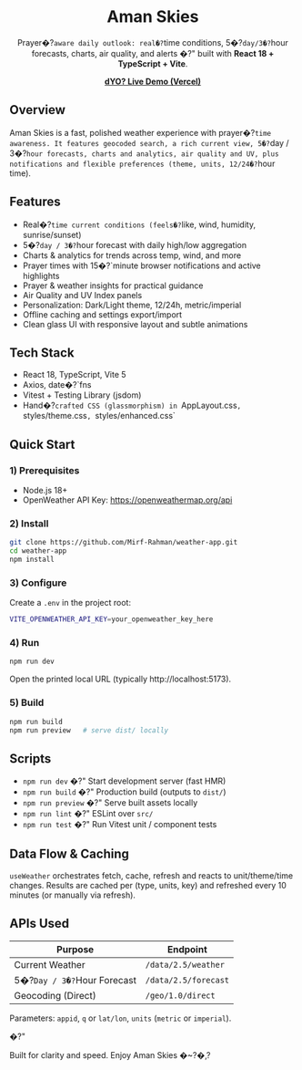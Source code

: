 <div align="center">

# Aman Skies

Prayer�?`aware daily outlook: real�?`time conditions, 5�?`day/3�?`hour forecasts, charts, air quality, and alerts �?" built with **React 18 + TypeScript + Vite**.

<p><a href="https://weather-app-mir.vercel.app/" target="_blank"><strong>dYO? Live Demo (Vercel)</strong></a></p>

</div>

## Overview

Aman Skies is a fast, polished weather experience with prayer�?`time awareness. It features geocoded search, a rich current view, 5�?`day / 3�?`hour forecasts, charts and analytics, air quality and UV, plus notifications and flexible preferences (theme, units, 12/24�?`hour time).

## Features

- Real�?`time current conditions (feels�?`like, wind, humidity, sunrise/sunset)
- 5�?`day / 3�?`hour forecast with daily high/low aggregation
- Charts & analytics for trends across temp, wind, and more
- Prayer times with 15�?`minute browser notifications and active highlights
- Prayer & weather insights for practical guidance
- Air Quality and UV Index panels
- Personalization: Dark/Light theme, 12/24h, metric/imperial
- Offline caching and settings export/import
- Clean glass UI with responsive layout and subtle animations

## Tech Stack

- React 18, TypeScript, Vite 5
- Axios, date�?`fns
- Vitest + Testing Library (jsdom)
- Hand�?`crafted CSS (glassmorphism) in `AppLayout.css`, `styles/theme.css`, `styles/enhanced.css`

## Quick Start

### 1) Prerequisites

- Node.js 18+
- OpenWeather API Key: https://openweathermap.org/api

### 2) Install

```bash
git clone https://github.com/Mirf-Rahman/weather-app.git
cd weather-app
npm install
```

### 3) Configure

Create a `.env` in the project root:

```bash
VITE_OPENWEATHER_API_KEY=your_openweather_key_here
```

### 4) Run

```bash
npm run dev
```

Open the printed local URL (typically http://localhost:5173).

### 5) Build

```bash
npm run build
npm run preview   # serve dist/ locally
```

## Scripts

- `npm run dev` �?" Start development server (fast HMR)
- `npm run build` �?" Production build (outputs to `dist/`)
- `npm run preview` �?" Serve built assets locally
- `npm run lint` �?" ESLint over `src/`
- `npm run test` �?" Run Vitest unit / component tests

## Data Flow & Caching

`useWeather` orchestrates fetch, cache, refresh and reacts to unit/theme/time changes. Results are cached per (type, units, key) and refreshed every 10 minutes (or manually via refresh).

## APIs Used

| Purpose                 | Endpoint             |
| ----------------------- | -------------------- |
| Current Weather         | `/data/2.5/weather`  |
| 5�?`Day / 3�?`Hour Forecast | `/data/2.5/forecast` |
| Geocoding (Direct)      | `/geo/1.0/direct`    |

Parameters: `appid`, `q` or `lat/lon`, `units` (`metric` or `imperial`).

�?"

Built for clarity and speed. Enjoy Aman Skies �~?�,?

